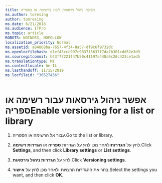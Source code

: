 ```yaml
---
title: הפיכת ניהול גירסאות לזמין ברשימה או בספריה
ms.author: toresing
author: tomresing
ms.date: 6/21/2018
ms.audience: ITPro
ms.topic: article
ROBOTS: NOINDEX, NOFOLLOW
localization_priority: Normal
ms.assetid: a84868ba-7657-4f34-8a57-df9c6f9732dc
ms.openlocfilehash: d1ef45ccc997c983715637f7da7b301cdd52e3d9
ms.sourcegitcommit: b43f77221f47b50c41197a448a9c26c423ce1ad5
ms.translationtype: MT
ms.contentlocale: he-IL
ms.lasthandoff: 11/15/2019
ms.locfileid: "36527436"
---
```

# <a name="enable-versioning-for-a-list-or-library"></a><span data-ttu-id="1488c-102">אפשר ניהול גירסאות עבור רשימה או ספריה</span><span class="sxs-lookup"><span data-stu-id="1488c-102">Enable versioning for a list or library</span></span>

1. <span data-ttu-id="1488c-103">עבור אל הרשימה או הספריה.</span><span class="sxs-lookup"><span data-stu-id="1488c-103">Go to the list or library.</span></span>
    
2. <span data-ttu-id="1488c-104">לחץ על **הגדרות**ולאחר מכן לחץ על הגדרות **ספריה** או **הגדרות רשימה**.</span><span class="sxs-lookup"><span data-stu-id="1488c-104">Click **Settings**, and then click **Library settings** or **List settings**.</span></span>
    
3. <span data-ttu-id="1488c-105">לחץ על **הגדרות ניהול גירסאות**.</span><span class="sxs-lookup"><span data-stu-id="1488c-105">Click **Versioning settings**.</span></span>
    
4. <span data-ttu-id="1488c-106">בחר את ההגדרות הרצויות ולאחר מכן לחץ על **אישור**.</span><span class="sxs-lookup"><span data-stu-id="1488c-106">Select the settings you want, and then click **OK**.</span></span>
    

